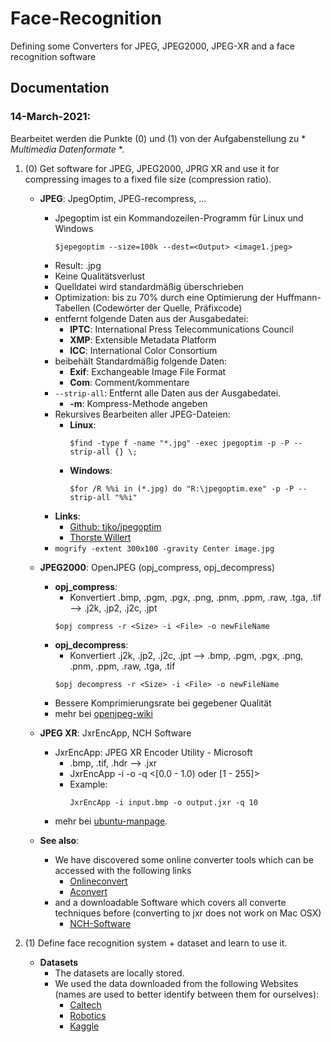 # Face-Recognition
Defining some Converters for JPEG, JPEG2000, JPEG-XR and a face recognition software

## Documentation 
	
### 14-March-2021:
Bearbeitet werden die Punkte (0) und (1) von der Aufgabenstellung zu * *Multimedia Datenformate* *.
1. (0) Get software for JPEG, JPEG2000, JPRG XR and use it for compressing images to a fixed file size (compression ratio).
   - **JPEG**: JpegOptim, JPEG-recompress, ...
     - Jpegoptim ist ein Kommandozeilen-Programm für Linux und Windows
       ```
       $jepegoptim --size=100k --dest=<Output> <image1.jpeg>
       ```
     - Result: .jpg   
     - Keine Qualitätsverlust
     - Quelldatei wird standardmäßig überschrieben
     - Optimization: bis zu 70% durch eine Optimierung der Huffmann-Tabellen (Codewörter der Quelle, Präfixcode)
     - entfernt folgende Daten aus der Ausgabedatei:
       - **IPTC**: International Press Telecommunications Council
       - **XMP**: Extensible Metadata Platform
       - **ICC**: International Color Consortium
     - beibehält Standardmäßig folgende Daten:
       - **Exif**: Exchangeable Image File Format
       - **Com**: Comment/kommentare
     - ```--strip-all```: Entfernt alle Daten aus der Ausgabedatei.
       - **-m**: Kompress-Methode angeben
     - Rekursives Bearbeiten aller JPEG-Dateien:
       - **Linux**:
         ```
         $find -type f -name "*.jpg" -exec jpegoptim -p -P --strip-all {} \;
         ```
       - **Windows**:
         ```
         $for /R %%i in (*.jpg) do "R:\jpegoptim.exe" -p -P --strip-all "%%i"
         ```
     - **Links**:
       - [Github: tjko/jpegoptim](https://github.com/tjko/jpegoptim)
       - [Thorste Willert](https://www.thorsten-willert.de/optimierung/grafikoptimierung/jpeg-dateien-optimieren-mit-jpegoptim)
     - ```mogrify -extent 300x100 -gravity Center image.jpg```

   - **JPEG2000**: OpenJPEG (opj_compress, opj_decompress)
     - **opj_compress**:
       - Konvertiert .bmp, .pgm, .pgx, .png, .pnm, .ppm, .raw, .tga, .tif --> .j2k, .jp2, .j2c, .jpt
       ```
       $opj compress -r <Size> -i <File> -o newFileName
       ```
     - **opj_decompress**:
       - Konvertiert .j2k, .jp2, .j2c, .jpt --> .bmp, .pgm, .pgx, .png, .pnm, .ppm, .raw, .tga, .tif
       ```
       $opj decompress -r <Size> -i <File> -o newFileName
       ```
     - Bessere Komprimierungsrate bei gegebener Qualität
     - mehr bei [openjpeg-wiki](https://github.com/uclouvain/openjpeg/wiki/DocJ2KCodec)

   - **JPEG XR**: JxrEncApp, NCH Software
     - JxrEncApp: JPEG XR Encoder Utility - Microsoft
       - .bmp, .tif, .hdr --> .jxr
       - JxrEncApp -i <inputFile> -o <outputFile> -q <[0.0 - 1.0) oder [1 - 255]>
       - Example: 
         ```
         JxrEncApp -i input.bmp -o output.jxr -q 10 
         ```
     - mehr bei [ubuntu-manpage](http://manpages.ubuntu.com/manpages/bionic/man1/JxrEncApp.1.html).
   - **See also**:
     - We have discovered some online converter tools which can be accessed with the following links
       - [Onlineconvert](https://www.onlineconvert.com/jpg-to-jxr)
       - [Aconvert](https://www.aconvert.com/image/jpg-to-jp2/)
     - and a downloadable Software which covers all converte techniques before (converting to jxr does not work on Mac OSX)
       - [NCH-Software](https://www.nchsoftware.com/imageconverter/index.html) 

2. (1) Define face recognition system + dataset and learn to use it.
   - **Datasets**
     - The datasets are locally stored.
     - We used the data downloaded from the following Websites (names are used to better identify between them for ourselves):
       - [Caltech](http://www.vision.caltech.edu/html-files/archive.html)
       - [Robotics](http://robotics.csie.ncku.edu.tw/Databases/FaceDetect_PoseEstimate.htm)
       - [Kaggle](https://www.kaggle.com/atulanandjha/lfwpeople)
    
